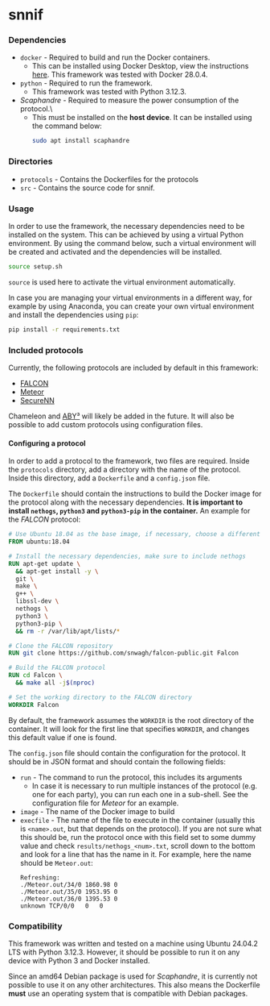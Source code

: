 # snnif

### Dependencies

- `docker` - Required to build and run the Docker containers.
  - This can be installed using Docker Desktop, view the instructions
    [here](https://www.docker.com/products/docker-desktop). This framework was
    tested with Docker 28.0.4.
- `python` - Required to run the framework.
  - This framework was tested with Python 3.12.3.
- _Scaphandre_ - Required to measure the power consumption of the protocol.\
  - This must be installed on the **host device**. It can be installed using
    the command below:
    ```bash
    sudo apt install scaphandre
    ```

### Directories

- `protocols` - Contains the Dockerfiles for the protocols
- `src` - Contains the source code for snnif.

### Usage

In order to use the framework, the necessary dependencies need to be installed
on the system. This can be achieved by using a virtual Python environment. By
using the command below, such a virtual environment will be created and
activated and the dependencies will be installed.

```bash
source setup.sh
```

`source` is used here to activate the virtual environment automatically.

In case you are managing your virtual environments in a different way, for
example by using Anaconda, you can create your own virtual environment and
install the dependencies using `pip`:

```bash
pip install -r requirements.txt
```

### Included protocols

Currently, the following protocols are included by default in this framework:

- [FALCON](https://github.com/snwagh/falcon-public)
- [Meteor](https://github.com/Ye-D/Meteor)
- [SecureNN](https://github.com/snwagh/securenn-public)

Chameleon and [ABY³](https://github.com/ladnir/aby3) will likely be added in the
future. It will also be possible to add custom protocols using configuration
files.

#### Configuring a protocol

In order to add a protocol to the framework, two files are required. Inside the
`protocols` directory, add a directory with the name of the protocol. Inside
this directory, add a `Dockerfile` and a `config.json` file.

The `Dockerfile` should contain the instructions to build the Docker image for
the protocol along with the necessary dependencies. **It is important to install
`nethogs`, `python3` and `python3-pip` in the container.** An example for the
_FALCON_ protocol:

```dockerfile
# Use Ubuntu 18.04 as the base image, if necessary, choose a different version
FROM ubuntu:18.04

# Install the necessary dependencies, make sure to include nethogs
RUN apt-get update \
  && apt-get install -y \
  git \
  make \
  g++ \
  libssl-dev \
  nethogs \
  python3 \
  python3-pip \
  && rm -r /var/lib/apt/lists/*

# Clone the FALCON repository
RUN git clone https://github.com/snwagh/falcon-public.git Falcon

# Build the FALCON protocol
RUN cd Falcon \
  && make all -j$(nproc)

# Set the working directory to the FALCON directory
WORKDIR Falcon
```

By default, the framework assumes the `WORKDIR` is the root directory of the
container. It will look for the first line that specifies `WORKDIR`, and changes
this default value if one is found.

The `config.json` file should contain the configuration for the protocol. It
should be in JSON format and should contain the following fields:

- `run` - The command to run the protocol, this includes its arguments
  - In case it is necessary to run multiple instances of the protocol (e.g. one
    for each party), you can run each one in a sub-shell. See the configuration
    file for _Meteor_ for an example.
- `image` - The name of the Docker image to build
- `execfile` - The name of the file to execute in the container (usually this
  is `<name>.out`, but that depends on the protocol). If you are not sure what
  this should be, run the protocol once with this field set to some dummy value
  and check `results/nethogs_<num>.txt`, scroll down to the bottom and look for
  a line that has the name in it. For example, here the name should be
  `Meteor.out`:
  ```
  Refreshing:
  ./Meteor.out/34/0	1860.98	0
  ./Meteor.out/35/0	1953.95	0
  ./Meteor.out/36/0	1395.53	0
  unknown TCP/0/0	0	0
  ```

### Compatibility

This framework was written and tested on a machine using Ubuntu 24.04.2 LTS with
Python 3.12.3. However, it should be possible to run it on any device with
Python 3 and Docker installed.

Since an amd64 Debian package is used for _Scaphandre_, it is currently not
possible to use it on any other architectures. This also means the Dockerfile
**must** use an operating system that is compatible with Debian packages.
